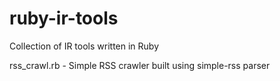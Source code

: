 # ruby-ir-tools
Collection of IR tools written in Ruby

rss_crawl.rb - Simple RSS crawler built using simple-rss parser
